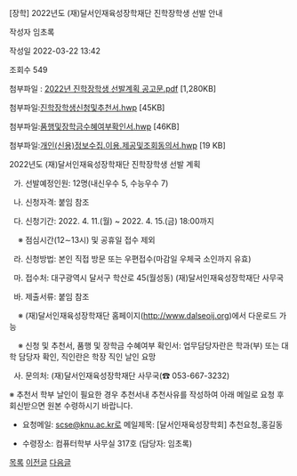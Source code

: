 
[장학] 2022년도 (재)달서인재육성장학재단 진학장학생 선발 안내





작성자
임초록


작성일
2022-03-22 13:42


조회수
549


첨부파일 : [2022년 진학장학생 선발계획 공고문.pdf](https://computer.knu.ac.kr/pack/bbs/down.php?f_name=Q0dUVllEWFRZVXNKchUWblNAQw==&o_name=2022년진학장학생선발계획공고문.pdf&tbl=Site_BBS_25) [1,280KB]  

첨부파일:[진학장학생신청및추천서.hwp](https://computer.knu.ac.kr/pack/bbs/down.php?f_name=QEdUVllEWFRZVXNKchUWbktTVQ==&o_name=진학장학생신청및추천서.hwp&tbl=Site_BBS_25) [45KB]  

첨부파일:[품행및장학금수혜여부확인서.hwp](https://computer.knu.ac.kr/pack/bbs/down.php?f_name=QUdUVllEWFRZVXNKchUWbktTVQ==&o_name=품행및장학금수혜여부확인서.hwp&tbl=Site_BBS_25) [46KB]  

첨부파일:[개인(신용)정보수집.이용.제공및조회동의서.hwp](https://computer.knu.ac.kr/pack/bbs/down.php?f_name=RkdUVllEWFRZVXNKchUWbktTVQ==&o_name=개인(신용)정보수집.이용.제공및조회동의서.hwp&tbl=Site_BBS_25) [19 KB]


﻿2022년도 (재)달서인재육성장학재단 진학장학생 선발 계획  


  


  가. 선발예정인원: 12명(내신우수 5, 수능우수 7)

  나. 신청자격: 붙임 참조

  다. 신청기간: 2022. 4. 11.(월) ~ 2022. 4. 15.(금) 18:00까지

    ※ 점심시간(12∼13시) 및 공휴일 접수 제외

  라. 신청방법: 본인 직접 방문 또는 우편접수(마감일 우체국 소인까지 유효)

  마. 접수처: 대구광역시 달서구 학산로 45(월성동) (재)달서인재육성장학재단 사무국

  바. 제출서류: 붙임 참조

    ※ (재)달서인재육성장학재단 홈페이지(http://www.dalseoij.org)에서 다운로드 가능

    ※ 신청 및 추천서, 품행 및 장학금 수혜여부 확인서: 업무담당자란은 학과(부) 또는 대학 담당자 확인, 직인란은 학장 직인 날인 요망 

  사. 문의처: (재)달서인재육성장학재단 사무국(☎ 053-667-3232)

  


※ 추천서 학부 날인이 필요한 경우 추천서내 추천사유를 작성하여 아래 메일로 요청 후 회신받으면 원본 수령하시기 바랍니다.

- 요청메일: scse@knu.ac.kr로 메일제목: [달서인재육성장학회] 추천요청\_홍길동

- 수령장소: 컴퓨터학부 사무실 317호 (담당자: 임초록)







[목록](https://computer.knu.ac.kr/06_sub/02_sub.html?key=&keyfield=&category=&page=1&bbs_code=Site_BBS_25)
[이전글](https://computer.knu.ac.kr/06_sub/02_sub.html?bbs_cmd=view&page=1&key=&keyfield=&category=&no=3726&bbs_code=Site_BBS_25)
[다음글](https://computer.knu.ac.kr/06_sub/02_sub.html?bbs_cmd=view&page=1&key=&keyfield=&category=&no=3728&bbs_code=Site_BBS_25)

















 